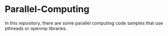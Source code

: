 # Parallel-Computing

In this repository, there are some parallel computing code samples that use pthreads or openmp libraries.

